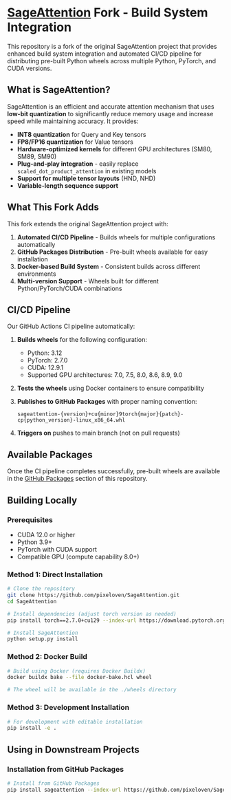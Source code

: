 # [SageAttention](https://github.com/thu-ml/SageAttention) Fork - Build System Integration

This repository is a fork of the original SageAttention project that provides enhanced build system integration and automated CI/CD pipeline for distributing pre-built Python wheels across multiple Python, PyTorch, and CUDA versions.

## What is SageAttention?

SageAttention is an efficient and accurate attention mechanism that uses **low-bit quantization** to significantly reduce memory usage and increase speed while maintaining accuracy. It provides:

- **INT8 quantization** for Query and Key tensors
- **FP8/FP16 quantization** for Value tensors  
- **Hardware-optimized kernels** for different GPU architectures (SM80, SM89, SM90)
- **Plug-and-play integration** - easily replace `scaled_dot_product_attention` in existing models
- **Support for multiple tensor layouts** (HND, NHD)
- **Variable-length sequence support**

## What This Fork Adds

This fork extends the original SageAttention project with:

1. **Automated CI/CD Pipeline** - Builds wheels for multiple configurations automatically
2. **GitHub Packages Distribution** - Pre-built wheels available for easy installation
3. **Docker-based Build System** - Consistent builds across different environments
4. **Multi-version Support** - Wheels built for different Python/PyTorch/CUDA combinations

## CI/CD Pipeline

Our GitHub Actions CI pipeline automatically:

1. **Builds wheels** for the following configuration:
   - Python: 3.12
   - PyTorch: 2.7.0
   - CUDA: 12.9.1
   - Supported GPU architectures: 7.0, 7.5, 8.0, 8.6, 8.9, 9.0

2. **Tests the wheels** using Docker containers to ensure compatibility

3. **Publishes to GitHub Packages** with proper naming convention:
   ```
   sageattention-{version}+cu{minor}9torch{major}{patch}-cp{python_version}-linux_x86_64.whl
   ```

4. **Triggers on** pushes to main branch (not on pull requests)

## Available Packages

Once the CI pipeline completes successfully, pre-built wheels are available in the [GitHub Packages](https://github.com/pixeloven/SageAttention/packages) section of this repository.

## Building Locally

### Prerequisites

- CUDA 12.0 or higher
- Python 3.9+
- PyTorch with CUDA support
- Compatible GPU (compute capability 8.0+)

### Method 1: Direct Installation

```bash
# Clone the repository
git clone https://github.com/pixeloven/SageAttention.git
cd SageAttention

# Install dependencies (adjust torch version as needed)
pip install torch==2.7.0+cu129 --index-url https://download.pytorch.org/whl/cu129

# Install SageAttention
python setup.py install
```

### Method 2: Docker Build

```bash
# Build using Docker (requires Docker Buildx)
docker buildx bake --file docker-bake.hcl wheel

# The wheel will be available in the ./wheels directory
```

### Method 3: Development Installation

```bash
# For development with editable installation
pip install -e .
```

## Using in Downstream Projects

### Installation from GitHub Packages

```bash
# Install from GitHub Packages
pip install sageattention --index-url https://github.com/pixeloven/SageAttention/packages/pypi/simple/
```
